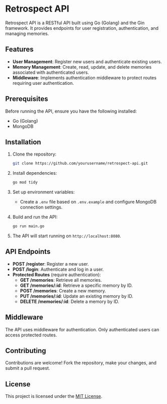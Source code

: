 # Retrospect API

Retrospect API is a RESTful API built using Go (Golang) and the Gin framework. It provides endpoints for user registration, authentication, and managing memories.

## Features

- **User Management**: Register new users and authenticate existing users.
- **Memory Management**: Create, read, update, and delete memories associated with authenticated users.
- **Middleware**: Implements authentication middleware to protect routes requiring user authentication.

## Prerequisites

Before running the API, ensure you have the following installed:

- Go (Golang)
- MongoDB

## Installation

1. Clone the repository:

   ```bash
   git clone https://github.com/yourusername/retrospect-api.git
   ```

2. Install dependencies:

   ```bash
   go mod tidy
   ```

3. Set up environment variables:

   - Create a `.env` file based on `.env.example` and configure MongoDB connection settings.

4. Build and run the API:

   ```bash
   go run main.go
   ```

5. The API will start running on `http://localhost:8080`.

## API Endpoints

- **POST /register**: Register a new user.
- **POST /login**: Authenticate and log in a user.
- **Protected Routes** (require authentication):
  - **GET /memories**: Retrieve all memories.
  - **GET /memories/:id**: Retrieve a specific memory by ID.
  - **POST /memories**: Create a new memory.
  - **PUT /memories/:id**: Update an existing memory by ID.
  - **DELETE /memories/:id**: Delete a memory by ID.

## Middleware

The API uses middleware for authentication. Only authenticated users can access protected routes.

## Contributing

Contributions are welcome! Fork the repository, make your changes, and submit a pull request.

## License

This project is licensed under the [MIT License](LICENSE).
